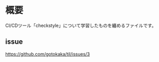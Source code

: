 # 概要

CI/CDツール「checkstyle」について学習したものを纏めるファイルです。



## issue

https://github.com/gotokaka/til/issues/3




